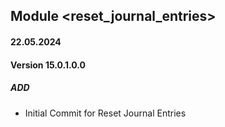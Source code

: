 ## Module <reset_journal_entries>

#### 22.05.2024
#### Version 15.0.1.0.0
##### ADD
- Initial Commit  for Reset Journal Entries
